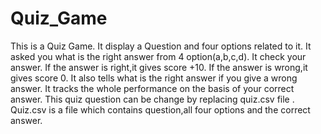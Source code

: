 # Quiz_Game
This is a Quiz Game.
It display a Question and four options related to it.
It asked you what is the right answer from 4 option(a,b,c,d).
It check your answer.
If the answer is right,it gives score +10.
If the answer is wrong,it gives score 0.
It also tells what is the right answer if you give a wrong answer.
It tracks the whole performance on the basis of your correct answer.
This quiz question can be change by replacing quiz.csv file .
Quiz.csv is a file which contains question,all four options and the correct answer.

